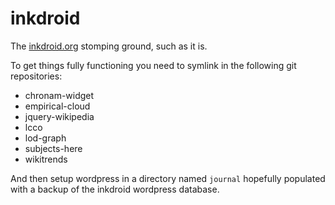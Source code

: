 inkdroid
========

The [inkdroid.org](http://inkdroid.org) stomping ground, such as it is.

To get things fully functioning you need to symlink in the following git
repositories:

* chronam-widget
* empirical-cloud
* jquery-wikipedia
* lcco
* lod-graph
* subjects-here
* wikitrends

And then setup wordpress in a directory named `journal` hopefully populated
with a backup of the inkdroid wordpress database.
